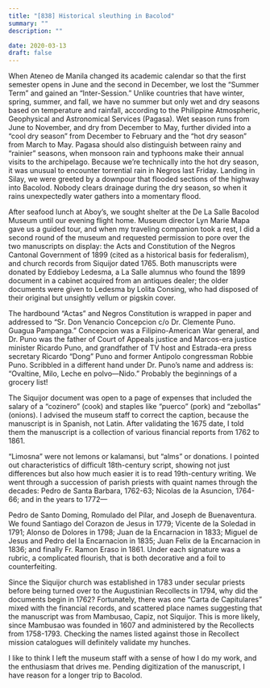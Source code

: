 ```yaml
---
title: "[838] Historical sleuthing in Bacolod"
summary: ""
description: ""

date: 2020-03-13
draft: false
---
```


When Ateneo de Manila changed its academic calendar so that the first semester opens in June and the second in December, we lost the “Summer Term” and gained an “Inter-Session.” Unlike countries that have winter, spring, summer, and fall, we have no summer but only wet and dry seasons based on temperature and rainfall, according to the Philippine Atmospheric, Geophysical and Astronomical Services (Pagasa). Wet season runs from June to November, and dry from December to May, further divided into a “cool dry season” from December to February and the “hot dry season” from March to May. Pagasa should also distinguish between rainy and “rainier” seasons, when monsoon rain and typhoons make their annual visits to the archipelago. Because we’re technically into the hot dry season, it was unusual to encounter torrential rain in Negros last Friday. Landing in Silay, we were greeted by a downpour that flooded sections of the highway into Bacolod. Nobody clears drainage during the dry season, so when it rains unexpectedly water gathers into a momentary flood.

After seafood lunch at Aboy’s, we sought shelter at the De La Salle Bacolod Museum until our evening flight home. Museum director Lyn Marie Mapa gave us a guided tour, and when my traveling companion took a rest, I did a second round of the museum and requested permission to pore over the two manuscripts on display: the Acts and Constitution of the Negros Cantonal Government of 1899 (cited as a historical basis for federalism), and church records from Siquijor dated 1765. Both manuscripts were donated by Eddieboy Ledesma, a La Salle alumnus who found the 1899 document in a cabinet acquired from an antiques dealer; the older documents were given to Ledesma by Lolita Consing, who had disposed of their original but unsightly vellum or pigskin cover.

The hardbound “Actas” and Negros Constitution is wrapped in paper and addressed to “Sr. Don Venancio Concepcion c/o Dr. Clemente Puno. Guagua Pampanga.” Concepcion was a Filipino-American War general, and Dr. Puno was the father of Court of Appeals justice and Marcos-era justice minister Ricardo Puno, and grandfather of TV host and Estrada-era press secretary Ricardo “Dong” Puno and former Antipolo congressman Robbie Puno. Scribbled in a different hand under Dr. Puno’s name and address is: “Ovaltine, Milo, Leche en polvo—Nido.” Probably the beginnings of a grocery list!

The Siquijor document was open to a page of expenses that included the salary of a “cozinero” (cook) and staples like “puerco” (pork) and “zebollas” (onions). I advised the museum staff to correct the caption, because the manuscript is in Spanish, not Latin. After validating the 1675 date, I told them the manuscript is a collection of various financial reports from 1762 to 1861.

“Limosna” were not lemons or kalamansi, but “alms” or donations. I pointed out characteristics of difficult 18th-century script, showing not just differences but also how much easier it is to read 19th-century writing. We went through a succession of parish priests with quaint names through the decades: Pedro de Santa Barbara, 1762-63; Nicolas de la Asuncion, 1764-66; and in the years to 1772—

Pedro de Santo Doming, Romulado del Pilar, and Joseph de Buenaventura. We found Santiago del Corazon de Jesus in 1779; Vicente de la Soledad in 1791; Alonso de Dolores in 1798; Juan de la Encarnacion in 1833; Miguel de Jesus and Pedro del la Encarnacion in 1835; Juan Felix de la Encarnacion in 1836; and finally Fr. Ramon Eraso in 1861. Under each signature was a rubric, a complicated flourish, that is both decorative and a foil to counterfeiting.

Since the Siquijor church was established in 1783 under secular priests before being turned over to the Augustinian Recollects in 1794, why did the documents begin in 1762? Fortunately, there was one “Carta de Capitulares” mixed with the financial records, and scattered place names suggesting that the manuscript was from Mambusao, Capiz, not Siquijor. This is more likely, since Mambusao was founded in 1607 and administered by the Recollects from 1758-1793. Checking the names listed against those in Recollect mission catalogues will definitely validate my hunches.

I like to think I left the museum staff with a sense of how I do my work, and the enthusiasm that drives me. Pending digitization of the manuscript, I have reason for a longer trip to Bacolod.
